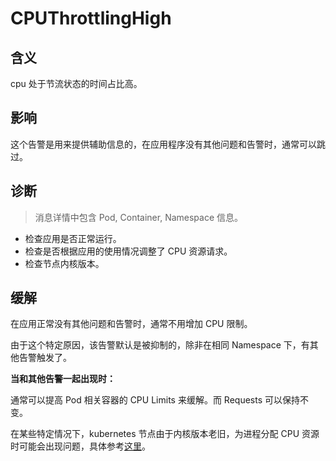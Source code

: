 # CPUThrottlingHigh

## 含义

cpu 处于节流状态的时间占比高。

## 影响

这个告警是用来提供辅助信息的，在应用程序没有其他问题和告警时，通常可以跳过。

## 诊断

> 消息详情中包含 Pod, Container, Namespace 信息。
 
- 检查应用是否正常运行。
- 检查是否根据应用的使用情况调整了 CPU 资源请求。
- 检查节点内核版本。

## 缓解

在应用正常没有其他问题和告警时，通常不用增加 CPU 限制。

由于这个特定原因，该告警默认是被抑制的，除非在相同 Namespace 下，有其他告警触发了。

**当和其他告警一起出现时：**

通常可以提高 Pod 相关容器的 CPU Limits 来缓解。而 Requests 可以保持不变。

在某些特定情况下，kubernetes 节点由于内核版本老旧，为进程分配 CPU 资源时可能会出现问题，具体参考[这里](https://github.com/kubernetes/kubernetes/issues/67577)。

